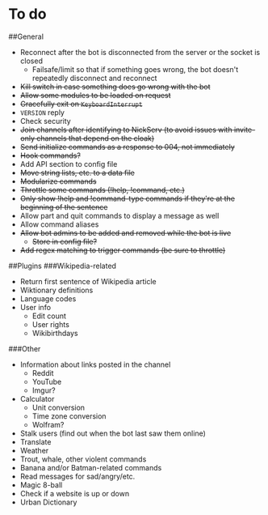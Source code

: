 # To do

##General
* Reconnect after the bot is disconnected from the server or the socket is closed
  * Failsafe/limit so that if something goes wrong, the bot doesn't repeatedly disconnect and reconnect
* ~~Kill switch in case something does go wrong with the bot~~
* ~~Allow some modules to be loaded on request~~
* ~~Gracefully exit on `KeyboardInterrupt`~~
* `VERSION` reply
* Check security
* ~~Join channels after identifying to NickServ (to avoid issues with invite-only channels that depend on the cloak)~~
* ~~Send initialize commands as a response to 004, not immediately~~
* ~~Hook commands?~~
* Add API section to config file
* ~~Move string lists, etc. to a data file~~
* ~~Modularize commands~~
* ~~Throttle some commands (!help, !command, etc.)~~
* ~~Only show !help and !command-type commands if they're at the beginning of the sentence~~
* Allow part and quit commands to display a message as well
* Allow command aliases
* ~~Allow bot admins to be added and removed while the bot is live~~
    * ~~Store in config file?~~
* ~~Add regex matching to trigger commands (be sure to throttle)~~

##Plugins
###Wikipedia-related
* Return first sentence of Wikipedia article
* Wiktionary definitions
* Language codes
* User info
  * Edit count
  * User rights
  * Wikibirthdays

###Other
* Information about links posted in the channel
  * Reddit
  * YouTube
  * Imgur?
* Calculator
  * Unit conversion
  * Time zone conversion
  * Wolfram?
* Stalk users (find out when the bot last saw them online)
* Translate
* Weather
* Trout, whale, other violent commands
* Banana and/or Batman-related commands
* Read messages for sad/angry/etc.
* Magic 8-ball
* Check if a website is up or down
* Urban Dictionary
